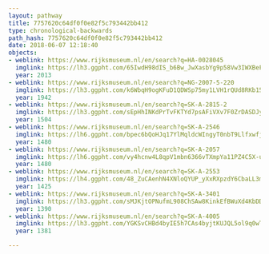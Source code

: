 ```yaml
---
layout: pathway
title: 7757620c64df0f0e82f5c793442bb412
type: chronological-backwards
path_hash: 7757620c64df0f0e82f5c793442bb412
date: 2018-06-07 12:18:40
objects:
- weblink: https://www.rijksmuseum.nl/en/search?q=HA-0028045
  imglink: https://lh3.ggpht.com/65IwdH98dIS_b6Bw_JwXasbYg9p58Vw3IWXBeFHMnZAqh0QEGgdxi0zWX-h0zRQ-yYCAQECTo3m_C-_umk_INw8yDA=s200
  year: 2013
- weblink: https://www.rijksmuseum.nl/en/search?q=NG-2007-5-220
  imglink: https://lh3.ggpht.com/k6WbqH9ogKFuD1QDWSp75my1LVH1rQUd8RKb15vRNUhCb0r1k8RTy1vYutXlbFCI2LvYN7lZ6Y-JYHUkcqXHh20stvQ=s200
  year: 1942
- weblink: https://www.rijksmuseum.nl/en/search?q=SK-A-2815-2
  imglink: https://lh3.ggpht.com/sEpHhINKdPrTvFKTYd7psAFiVXv7F0ZrDASDJyhg5-ewaLgMlgW-kYhvjJkzEQ_6Go_SapYRsF9zo1EmH6s5Uxb4Mvw=s200
  year: 1504
- weblink: https://www.rijksmuseum.nl/en/search?q=SK-A-2546
  imglink: https://lh6.ggpht.com/bpec6bQoHJq17YlMqldcWIngyT0nbT9Llfxwfj69cUjJHOeCgxV8G9iqMPw4YLEz54ff5YdVbO5RUmNPaLjTQqxpNdo=s200
  year: 1480
- weblink: https://www.rijksmuseum.nl/en/search?q=SK-A-2057
  imglink: https://lh6.ggpht.com/vy4hcnw4L8qpV1mbn6366vTXmpYa11PZ4C5X-ui4AlQhx6J-SSoLy229NH8ZdqhaWd_uFqpTUhuQFw0sZ6lWpRDtqXg=s200
  year: 1480
- weblink: https://www.rijksmuseum.nl/en/search?q=SK-A-2553
  imglink: https://lh4.ggpht.com/48_ZuCAenhN4XNloQYUP_yXxRXpzdY6CbaLL3mTBgAslMY_SCAMx9pePIiG0BM_8aEA1b_CiNWRvzOSqc4EVAaXSIQ=s200
  year: 1425
- weblink: https://www.rijksmuseum.nl/en/search?q=SK-A-3401
  imglink: https://lh3.ggpht.com/sMJKjtOPNufmL908ChSAw8KinkEfBWuXd4KbDDub89dwSgyRwQoc4919vV7z-cY6_jXU1Etf9WYX5xGpf882zVK7IQMS=s200
  year: 1390
- weblink: https://www.rijksmuseum.nl/en/search?q=SK-A-4005
  imglink: https://lh3.ggpht.com/YGKSvCHBd4byIE5h7CAs4byjtKUJQL5ol9q0wTh5z-11Fa1sAq4J98TW1ME65EweabgxDwkbsnKQmcdKpX8CW8sxow=s200
  year: 1381

---
```

